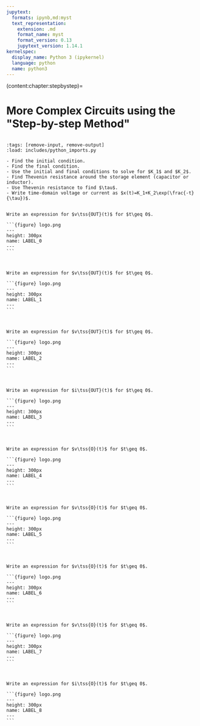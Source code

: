 ```yaml
---
jupytext:
  formats: ipynb,md:myst
  text_representation:
    extension: .md
    format_name: myst
    format_version: 0.13
    jupytext_version: 1.14.1
kernelspec:
  display_name: Python 3 (ipykernel)
  language: python
  name: python3
---
```


(content:chapter:stepbystep)=

# More Complex Circuits using the "Step-by-step Method"


```{include} includes/latex_imports.md
```
```{code-cell} ipython3
:tags: [remove-input, remove-output]
:load: includes/python_imports.py
```


```{admonition} Steps for First-order Transient Analysis
- Find the initial condition.
- Find the final condition.
- Use the initial and final conditions to solve for $K_1$ and $K_2$.
- Find Thevenin resistance around the storage element (capacitor or inductor).
- Use Thevenin resistance to find $\tau$.
- Write time-domain voltage or current as $x(t)=K_1+K_2\exp(\frac{-t}{\tau})$.
```

````{admonition} Example
 
Write an expression for $v\tss{OUT}(t)$ for $t\geq 0$.

```{figure} logo.png
---
height: 300px
name: LABEL_0
---
```


````

````{admonition} Example
 
Write an expression for $v\tss{OUT}(t)$ for $t\geq 0$.

```{figure} logo.png
---
height: 300px
name: LABEL_1
---
```


````

````{admonition} Example
 
Write an expression for $v\tss{OUT}(t)$ for $t\geq 0$.

```{figure} logo.png
---
height: 300px
name: LABEL_2
---
```


````

````{admonition} Example
 
Write an expression for $i\tss{OUT}(t)$ for $t\geq 0$.

```{figure} logo.png
---
height: 300px
name: LABEL_3
---
```


````

````{admonition} Example
 
Write an expression for $v\tss{O}(t)$ for $t\geq 0$.

```{figure} logo.png
---
height: 300px
name: LABEL_4
---
```


````

````{admonition} Example
 
Write an expression for $v\tss{O}(t)$ for $t\geq 0$.

```{figure} logo.png
---
height: 300px
name: LABEL_5
---
```


````

````{admonition} Example
 
Write an expression for $v\tss{O}(t)$ for $t\geq 0$.

```{figure} logo.png
---
height: 300px
name: LABEL_6
---
```


````

````{admonition} Example
 
Write an expression for $v\tss{O}(t)$ for $t\geq 0$.

```{figure} logo.png
---
height: 300px
name: LABEL_7
---
```


````

````{admonition} Example
 
Write an expression for $i\tss{O}(t)$ for $t\geq 0$.

```{figure} logo.png
---
height: 300px
name: LABEL_8
---
```


````
